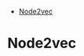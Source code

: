 <!--ts-->
   * [Node2vec](#node2vec)

<!-- Added by: gil_diy, at: Thu 10 Mar 2022 21:41:13 IST -->

<!--te-->


# Node2vec

## 